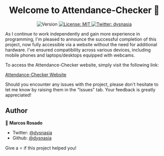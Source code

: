 <h1 align="center">Welcome to Attendance-Checker 👋</h1>

<p align="center">
  <img alt="Version" src="https://img.shields.io/badge/version-1.0-blue.svg?cacheSeconds=2592000" />
  <a href="#" target="_blank">
    <img alt="License: MIT" src="https://img.shields.io/badge/License-MIT-yellow.svg" />
  </a>
  <a href="https://twitter.com/dysnasia" target="_blank">
    <img alt="Twitter: dysnasia" src="https://img.shields.io/twitter/follow/dysnasia.svg?style=social" />
  </a>
</p>

As I continue to work independently and gain more experience in programming, I'm pleased to announce the successful completion of this project, now fully accessible via a website without the need for additional hardware. I've ensured compatibility across various devices, including mobile phones and laptops/desktops equipped with webcams.

To access the Attendance-Checker website, simply visit the following link:

[Attendance-Checker Website](https://dysnasia.github.io/Attendance-Checker/)

Should you encounter any issues with the project, please don't hesitate to let me know by raising them in the "Issues" tab. Your feedback is greatly appreciated!

## Author

👤 **Marcos Rosado**

* Twitter: [@dysnasia](https://twitter.com/dysnasia)
* Github: [@dysnasia](https://github.com/dysnasia)

Give a ⭐️ if this project helped you!
